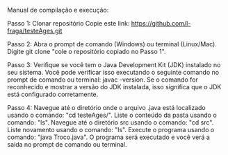 Manual de compilação e execução:

Passo 1:
Clonar repositório
Copie este link: https://github.com/l-fraga/testeAges.git

Passo 2:
Abra o prompt de comando (Windows) ou terminal (Linux/Mac). 
Digite git clone "cole o repositório copiado no Passo 1".

Passo 3:
Verifique se você tem o Java Development Kit (JDK) instalado no seu sistema. Você pode verificar isso executando o seguinte comando no prompt de comando ou terminal: javac -version.
Se o comando for reconhecido e mostrar a versão do JDK instalada, isso significa que o JDK está configurado corretamente.

Passo 4:
Navegue até o diretório onde o arquivo .java está localizado usando o comando: "cd testeAges/". 
Liste o conteúdo da pasta usando o comando: "ls".
Navegue até o diretório src usando o comando: "cd src".
Liste novamento usando o comando: "ls".
Execute o programa usando o comando: "java Troco.java".
O programa será executado e você verá a saída no prompt de comando ou terminal.